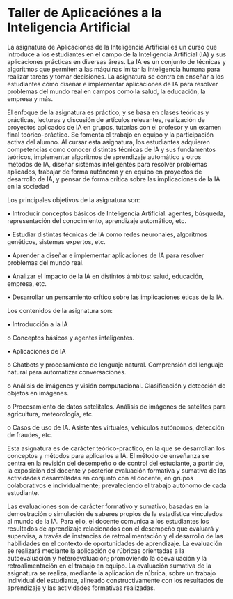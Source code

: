 # Taller de Aplicaciónes a la Inteligencia Artificial

La asignatura de Aplicaciones de la Inteligencia Artificial es un curso que introduce a los estudiantes en el campo de la Inteligencia Artificial (IA) y sus aplicaciones prácticas en diversas áreas. La IA es un conjunto de técnicas y algoritmos que permiten a las máquinas imitar la inteligencia humana para realizar tareas y tomar decisiones. La asignatura se centra en enseñar a los estudiantes cómo diseñar e implementar aplicaciones de IA para resolver problemas del mundo real en campos como la salud, la educación, la empresa y más.

El enfoque de la asignatura es práctico, y se basa en clases teóricas y prácticas, lecturas y discusión de artículos relevantes, realización de proyectos aplicados de IA en grupos, tutorías con el profesor y un examen final teórico-práctico. Se fomenta el trabajo en equipo y la participación activa del alumno. Al cursar esta asignatura, los estudiantes adquieren competencias como conocer distintas técnicas de IA y sus fundamentos teóricos, implementar algoritmos de aprendizaje automático y otros métodos de IA, diseñar sistemas inteligentes para resolver problemas aplicados, trabajar de forma autónoma y en equipo en proyectos de desarrollo de IA, y pensar de forma crítica sobre las implicaciones de la IA en la sociedad

Los principales objetivos de la asignatura son:

•	Introducir conceptos básicos de Inteligencia Artificial: agentes, búsqueda, representación del conocimiento, aprendizaje automático, etc.

•	Estudiar distintas técnicas de IA como redes neuronales, algoritmos genéticos, sistemas expertos, etc.

•	Aprender a diseñar e implementar aplicaciones de IA para resolver problemas del mundo real.

•	Analizar el impacto de la IA en distintos ámbitos: salud, educación, empresa, etc.

•	Desarrollar un pensamiento crítico sobre las implicaciones éticas de la IA.

Los contenidos de la asignatura son:

•	Introducción a la IA

o	Conceptos básicos y agentes inteligentes.

•	Aplicaciones de IA

o	Chatbots y procesamiento de lenguaje natural. Comprensión del lenguaje natural para automatizar conversaciones.

o	Análisis de imágenes y visión computacional. Clasificación y detección de objetos en imágenes.

o	Procesamiento de datos satelitales. Análisis de imágenes de satélites para agricultura, meteorología, etc.

o	Casos de uso de IA. Asistentes virtuales, vehículos autónomos, detección de fraudes, etc.

Esta asignatura es de carácter teórico-práctico, en la que se desarrollan los conceptos y métodos para aplicarlos a IA. El método de enseñanza se centra en la revisión del desempeño o de control del estudiante, a partir de, la exposición del docente y posterior evaluación formativa y sumativa de las actividades desarrolladas en conjunto con el docente, en grupos colaborativos e individualmente; prevaleciendo el trabajo autónomo de cada estudiante.

Las evaluaciones son de carácter formativo y sumativo, basadas en la demostración o simulación de saberes propios de la estadística vinculados al mundo de la IA. Para ello, el docente comunica a los estudiantes los resultados de aprendizaje relacionados con el desempeño que evaluará y supervisa, a través de instancias de retroalimentación y el desarrollo de las habilidades en el contexto de oportunidades de aprendizaje.  La evaluación se realizará mediante la aplicación de rúbricas orientadas a la autoevaluación y heteroevaluación; promoviendo la coevaluación y la retroalimentación en el trabajo en equipo.
La evaluación sumativa de la asignatura se realiza, mediante la aplicación de rúbrica, sobre un trabajo individual del estudiante, alineado constructivamente con los resultados de aprendizaje y las actividades formativas realizadas. 
